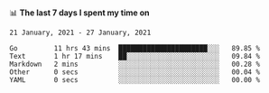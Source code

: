 <!--
### Hi there 👋

- 🤔 I was learning formal verification with Coq formally, but want to **build things** now.
- 😬 I am broadly interested in **computer systems** and **programming languages** (just a beginner 🥺).
- 🤩 (I hope I can) code for fun!

<img src="https://github-readme-stats.vercel.app/api?username=xxchan&show_icons=true&icon_color=0366d6&text_color=24292e&bg_color=ffffff&hide_title=true" />

---
-->


📊 **The last 7 days I spent my time on** 

<!--START_SECTION:waka-->
```text
21 January, 2021 - 27 January, 2021

Go         11 hrs 43 mins  ██████████████████████░░░   89.85 % 
Text       1 hr 17 mins    ██░░░░░░░░░░░░░░░░░░░░░░░   09.84 % 
Markdown   2 mins          ░░░░░░░░░░░░░░░░░░░░░░░░░   00.28 % 
Other      0 secs          ░░░░░░░░░░░░░░░░░░░░░░░░░   00.04 % 
YAML       0 secs          ░░░░░░░░░░░░░░░░░░░░░░░░░   00.00 %
```
<!--END_SECTION:waka-->

<!--
**xxchan/xxchan** is a ✨ _special_ ✨ repository because its `README.md` (this file) appears on your GitHub profile.

Here are some ideas to get you started:

- 🔭 I’m currently working on ...
- 🌱 I’m currently learning ...
- 👯 I’m looking to collaborate on ...
- 🤔 I’m looking for help with ...
- 💬 Ask me about ...
- 📫 How to reach me: ...
- 😄 Pronouns: ...
- ⚡ Fun fact: ...
-->
